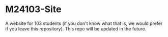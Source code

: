 # M24103-Site
A website for 103 students (if you don't know what that is, we would prefer if you leave this repository).
This repo will be updated in the future.

